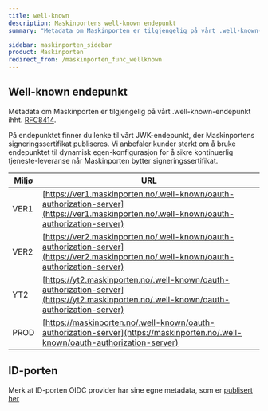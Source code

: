 ```yaml
---
title: well-known
description: Maskinportens well-known endepunkt
summary: "Metadata om Maskinporten er tilgjengelig på vårt .well-known-endepunkt"

sidebar: maskinporten_sidebar
product: Maskinporten
redirect_from: /maskinporten_func_wellknown
---
```



## Well-known endepunkt

Metadata om Maskinporten er tilgjengelig på vårt .well-known-endepunkt ihht. [RFC8414](https://tools.ietf.org/html/rfc8414#section-3.1).  

På endepunktet finner du lenke til vårt JWK-endepunkt, der  Maskinportens signeringssertifikat publiseres.  Vi anbefaler kunder sterkt om å bruke endepunktet til dynamisk egen-konfigurasjon for å sikre kontinuerlig tjeneste-leveranse når Maskinporten bytter signeringssertifikat.

|Miljø|URL|
|-|-|
|VER1|[https://ver1.maskinporten.no/.well-known/oauth-authorization-server](https://ver1.maskinporten.no/.well-known/oauth-authorization-server)|
|VER2|[https://ver2.maskinporten.no/.well-known/oauth-authorization-server](https://ver2.maskinporten.no/.well-known/oauth-authorization-server)|
|YT2|[https://yt2.maskinporten.no/.well-known/oauth-authorization-server](https://yt2.maskinporten.no/.well-known/oauth-authorization-server)|
|PROD|[https://maskinporten.no/.well-known/oauth-authorization-server](https://maskinporten.no/.well-known/oauth-authorization-server)|

## ID-porten
Merk at ID-porten OIDC provider har sine egne metadata, som er [publisert her]({{site.baseurl}}/docs/ID-porten/oidc/oidc_func_wellknown)
